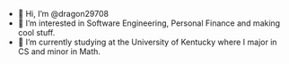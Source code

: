 - 👋 Hi, I’m @dragon29708
- 👀 I’m interested in Software Engineering, Personal Finance and making cool stuff.
- 🌱 I’m currently studying at the University of Kentucky where I major in CS and minor in Math.

<!---
dragon29708/dragon29708 is a ✨ special ✨ repository because its `README.md` (this file) appears on your GitHub profile.
You can click the Preview link to take a look at your changes.
--->

